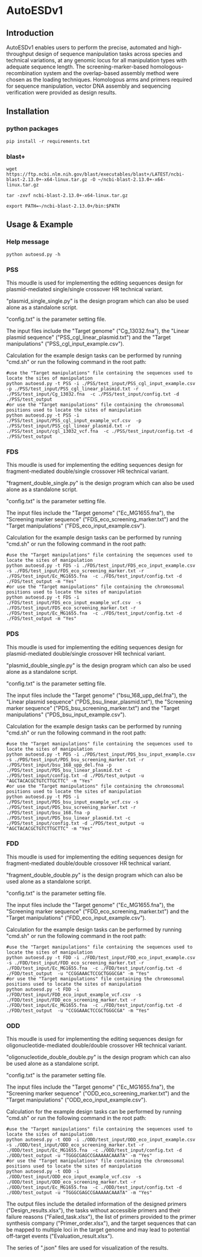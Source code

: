 # AutoESDv1

## Introduction

AutoESDv1 enables users to perform the precise, automated and high-throughput design of sequence manipulation tasks across species and technical variations, at any genomic locus for all manipulation types with adequate sequence length. The screening-marker-based homologous-recombination system and the overlap-based assembly method were chosen as the loading techniques. Homologous arms and primers required for sequence manipulation, vector DNA assembly and sequencing verification were provided as design results.

## Installation

### python packages

```shell
pip install -r requirements.txt

```

### blast+
```shell
wget https://ftp.ncbi.nlm.nih.gov/blast/executables/blast+/LATEST/ncbi-blast-2.13.0+-x64-linux.tar.gz -O ~/ncbi-blast-2.13.0+-x64-linux.tar.gz

tar -zxvf ncbi-blast-2.13.0+-x64-linux.tar.gz

export PATH=~/ncbi-blast-2.13.0+/bin:$PATH

```

## Usage & Example

### Help message
```shell
python autoesd.py -h 
```

### PSS
This moudle is used for implementing the editing sequences design for plasmid-mediated single/single crossover HR technical variant.

"plasmid_single_single.py" is the design program which can also be used alone as a standalone script.

"config.txt" is the parameter setting file.

The input files include the "Target genome" ("Cg_13032.fna"), the "Linear plasmid sequence" ("PSS_cgl_linear_plasmid.txt") and the "Target manipulations" ("PSS_cgl_input_example.csv").

Calculation for the example design tasks can be performed by running "cmd.sh" or run the following command in the root path:
```shell
#use the "Target manipulations" file containing the sequences used to locate the sites of manipulation
python autoesd.py -t PSS -i ./PSS/test_input/PSS_cgl_input_example.csv  -p ./PSS/test_input/PSS_cgl_linear_plasmid.txt -r ./PSS/test_input/Cg_13032.fna  -c ./PSS/test_input/config.txt -d ./PSS/test_output
#or use the "Target manipulations" file containing the chromosomal positions used to locate the sites of manipulation
python autoesd.py -t PSS -i ./PSS/test_input/PSS_cgl_input_example_vcf.csv  -p ./PSS/test_input/PSS_cgl_linear_plasmid.txt -r ./PSS/test_input/cgl_13032_vcf.fna  -c ./PSS/test_input/config.txt -d ./PSS/test_output
```

### FDS
This moudle is used for implementing the editing sequences design for fragment-mediated double/single crossover HR technical variant.

"fragment_double_single.py" is the design program which can also be used alone as a standalone script.

"config.txt" is the parameter setting file.

The input files include the "Target genome" ("Ec_MG1655.fna"), the "Screening marker sequence" ("FDS_eco_screening_marker.txt") and the "Target manipulations" ("FDS_eco_input_example.csv").

Calculation for the example design tasks can be performed by running "cmd.sh" or run the following command in the root path:
```shell
#use the "Target manipulations" file containing the sequences used to locate the sites of manipulation
python autoesd.py -t FDS -i ./FDS/test_input/FDS_eco_input_example.csv  -s ./FDS/test_input/FDS_eco_screening_marker.txt -r ./FDS/test_input/Ec_MG1655.fna  -c ./FDS/test_input/config.txt -d ./FDS/test_output -m "Yes"
#or use the "Target manipulations" file containing the chromosomal positions used to locate the sites of manipulation
python autoesd.py -t FDS -i ./FDS/test_input/FDS_eco_input_example_vcf.csv  -s ./FDS/test_input/FDS_eco_screening_marker.txt -r ./FDS/test_input/Ec_MG1655.fna  -c ./FDS/test_input/config.txt -d ./FDS/test_output -m "Yes"
```

### PDS
This moudle is used for implementing the editing sequences design for plasmid-mediated double/single crossover HR technical variant.

"plasmid_double_single.py" is the design program which can also be used alone as a standalone script.

"config.txt" is the parameter setting file.

The input files include the "Target genome" ("bsu_168_upp_del.fna"), the "Linear plasmid sequence" ("PDS_bsu_linear_plasmid.txt"), the "Screening marker sequence" ("PDS_bsu_screening_marker.txt") and the "Target manipulations" ("PDS_bsu_input_example.csv").

Calculation for the example design tasks can be performed by running "cmd.sh" or run the following command in the root path:
```shell
#use the "Target manipulations" file containing the sequences used to locate the sites of manipulation
python autoesd.py -t PDS -i ./PDS/test_input/PDS_bsu_input_example.csv -s ./PDS/test_input/PDS_bsu_screening_marker.txt -r ./PDS/test_input/bsu_168_upp_del.fna -p ./PDS/test_input/PDS_bsu_linear_plasmid.txt -c ./PDS/test_input/config.txt -d ./PDS/test_output -u "AGCTACACGCTGTCTTGCTTC" -m "Yes"
#or use the "Target manipulations" file containing the chromosomal positions used to locate the sites of manipulation
python autoesd.py -t PDS -i ./PDS/test_input/PDS_bsu_input_example_vcf.csv -s ./PDS/test_input/PDS_bsu_screening_marker.txt -r ./PDS/test_input/bsu_168.fna -p ./PDS/test_input/PDS_bsu_linear_plasmid.txt -c ./PDS/test_input/config.txt -d ./PDS/test_output -u "AGCTACACGCTGTCTTGCTTC" -m "Yes"
```

### FDD
This moudle is used for implementing the editing sequences design for fragment-mediated double/double crossover HR technical variant.

"fragment_double_double.py" is the design program which can also be used alone as a standalone script.

"config.txt" is the parameter setting file.

The input files include the "Target genome" ("Ec_MG1655.fna"), the "Screening marker sequence" ("FDD_eco_screening_marker.txt") and the "Target manipulations" ("FDD_eco_input_example.csv").

Calculation for the example design tasks can be performed by running "cmd.sh" or run the following command in the root path:
```shell
#use the "Target manipulations" file containing the sequences used to locate the sites of manipulation
python autoesd.py -t FDD -i ./FDD/test_input/FDD_eco_input_example.csv  -s ./FDD/test_input/FDD_eco_screening_marker.txt -r ./FDD/test_input/Ec_MG1655.fna  -c ./FDD/test_input/config.txt -d ./FDD/test_output  -u "CCGGAAACTCCGCTGGGCGA" -m "Yes"
#or use the "Target manipulations" file containing the chromosomal positions used to locate the sites of manipulation
python autoesd.py -t FDD -i ./FDD/test_input/FDD_eco_input_example_vcf.csv  -s ./FDD/test_input/FDD_eco_screening_marker.txt -r ./FDD/test_input/Ec_MG1655.fna  -c ./FDD/test_input/config.txt -d ./FDD/test_output  -u "CCGGAAACTCCGCTGGGCGA" -m "Yes"
```

### ODD
This moudle is used for implementing the editing sequences design for oligonucleotide-mediated double/double crossover HR technical variant.

"oligonucleotide_double_double.py" is the design program which can also be used alone as a standalone script.

"config.txt" is the parameter setting file.

The input files include the "Target genome" ("Ec_MG1655.fna"), the "Screening marker sequence" ("ODD_eco_screening_marker.txt") and the "Target manipulations" ("ODD_eco_input_example.csv").

Calculation for the example design tasks can be performed by running "cmd.sh" or run the following command in the root path:
```shell
#use the "Target manipulations" file containing the sequences used to locate the sites of manipulation
python autoesd.py -t ODD -i ./ODD/test_input/ODD_eco_input_example.csv  -s ./ODD/test_input/ODD_eco_screening_marker.txt -r ./ODD/test_input/Ec_MG1655.fna  -c ./ODD/test_input/config.txt -d ./ODD/test_output -u "TGGGCGAGCCGAAAAACAAATA" -m "Yes"
#or use the "Target manipulations" file containing the chromosomal positions used to locate the sites of manipulation
python autoesd.py -t ODD -i ./ODD/test_input/ODD_eco_input_example_vcf.csv  -s ./ODD/test_input/ODD_eco_screening_marker.txt -r ./ODD/test_input/Ec_MG1655.fna  -c ./ODD/test_input/config.txt -d ./ODD/test_output -u "TGGGCGAGCCGAAAAACAAATA" -m "Yes"
```

The output files include the detailed information of the designed primers ("Design_results.xlsx"), the tasks without accessible primers and their failure reasons ("Failed_task.xlsx"), the list of primers provided to the primer synthesis company ("Primer_order.xlsx"), and the target sequences that can be mapped to multiple loci in the target genome and may lead to potential off-target events ("Evaluation_result.xlsx").

The series of ".json" files are used for visualization of the results.
